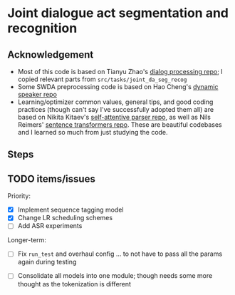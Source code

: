 # Joint dialogue act segmentation and recognition

## Acknowledgement
* Most of this code is based on Tianyu Zhao's [dialog processing repo](https://github.com/ZHAOTING/dialog-processing); I copied relevant parts from `src/tasks/joint_da_seg_recog`
* Some SWDA preprocessing code is based on Hao Cheng's [dynamic speaker repo](https://github.com/hao-cheng/dynamic_speaker_model)
* Learning/optimizer common values, general tips, and good coding practices (though can't say I've successfully adopted them all) are based on Nikita Kitaev's [self-attentive parser repo](https://github.com/nikitakit/self-attentive-parser), as well as Nils Reimers' [sentence transformers repo](https://github.com/UKPLab/sentence-transformers). These are beautiful codebases and I learned so much from just studying the code.

## Steps


## TODO items/issues
Priority:
- [x] Implement sequence tagging model 
- [x] Change LR scheduling schemes 
- [ ] Add ASR experiments

Longer-term:
- [ ] Fix `run_test` and overhaul config ... to not have to pass all the params again during testing
- [ ] Consolidate all models into one module; though needs some more thought as the tokenization is different

